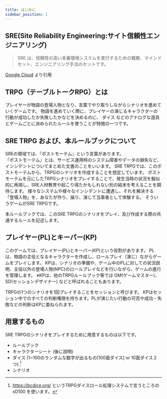 ```yaml
---
title: はじめに
sidebar_position: 1
---
```


## SRE(Site Reliability Engineering:サイト信頼性エンジニアリング) 
> SRE は、信頼性の高い本番環境システムを実行するための職務、マインドセット、エンジニアリング手法のセットです。

[Google Cloud](https://landing.google.com/sre/books/) より引用

## TRPG（テーブルトークRPG）とは
プレイヤーが物語の登場人物となり、言葉でやり取りしながらシナリオを進めていくゲームです。
物語を進めていく際に、プレイヤーの演じるキャラクターの行動が成功したか失敗したかなどを決めるのに、 ダイス などのアナログな道具とゲームごとに決められたルールを使うことが特徴の一つです。

## SRE TRPG および、本ルールブックについて

SREの領域では、『ポストモーテム』という言葉があります。  
『ポストモーテム』とは、サービス運用時のシステム障害やデータの損失など、インシデントについてまとめた文書のことをいいます。
SRE TRPGでは、このポストモーテムから、TRPGのシナリオを作成することを想定しています。
ポストモーテムを元にしたTRPGシナリオをプレイすることで、発生当時の状況を擬似的に再現し、SRE人材教育や起こり得たかもしれない別の結末を考えることを期待します。
様々なシステムや様々なインシデントに遭遇し、それを解決する「登場人物」を、あなたが作り、操り、演じて当事者として体験する。
そういうゲームがSRE TRPGです。

本ルールブックでは、このSRE TRPGのシナリオをプレイ、及び作成する際の共通するルールを記述します。

## プレイヤー(PL)とキーパー(KP)

このゲームでは、プレイヤー(PL)とキーパー(KP)という役割があります。
PLは、物語の主役となるキャラクターを作成し、ロールプレイ（演じ）ながらゲームをプレイします。
KPは、シナリオの準備や、ゲーム中のPLに対しての状況説明、主役以外の登場人物(NPC)のロールプレイなどを行いながら、ゲームの進行を管理します。
※KPは、他のTRPGルールブック等では GM(ゲームマスター)、SD(セッションデザイナー) などと呼ばれることもあります。

TRPGの1つのシナリオを1回プレイすることをセッションと呼びます。
KPはセッション中でのすべての判断権限を持ちます。PLが演じたい行動の可否や成功・失敗などの判断はKPに委ねられます。

## 用意するもの

SRE TRPGのシナリオをプレイするために用意するものは以下です。

- ルールブック
- キャラクターシート (後に説明)
- ダイス (1~100のランダムな数字が出るもの[100面ダイス] or 10面ダイス２つ) [^1]
- シナリオ

[^1]: https://bcdice.org/ というTRPGダイスロール処理システムで言うところの xD100 を使います。
